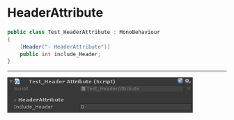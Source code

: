 HeaderAttribute
===============

```C#
public class Test_HeaderAttribute : MonoBehaviour
{
    [Header("- HeaderAttribute")]
    public int include_Header;
}
```

---

![HeaderAttribute_1](/Unity/Image/HeaderAttribute_1.PNG)
